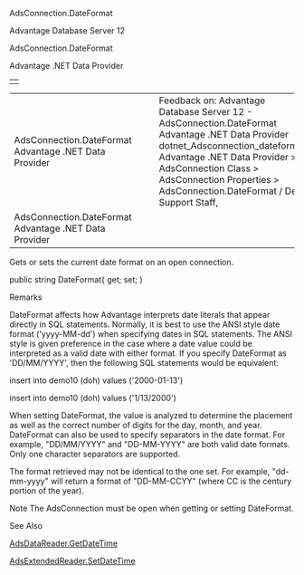 AdsConnection.DateFormat




Advantage Database Server 12  

AdsConnection.DateFormat

Advantage .NET Data Provider

|  |
| --- |
|  |

|  |  |  |  |  |
| --- | --- | --- | --- | --- |
| AdsConnection.DateFormat  Advantage .NET Data Provider |  |  | Feedback on: Advantage Database Server 12 - AdsConnection.DateFormat Advantage .NET Data Provider dotnet\_Adsconnection\_dateformat Advantage .NET Data Provider > AdsConnection Class > AdsConnection Properties > AdsConnection.DateFormat / Dear Support Staff, |  |
| AdsConnection.DateFormat  Advantage .NET Data Provider |  |  |  |  |

Gets or sets the current date format on an open connection.

public string DateFormat{ get; set; )

Remarks

DateFormat affects how Advantage interprets date literals that appear directly in SQL statements. Normally, it is best to use the ANSI style date format ('yyyy-MM-dd') when specifying dates in SQL statements. The ANSI style is given preference in the case where a date value could be interpreted as a valid date with either format. If you specify DateFormat as 'DD/MM/YYYY', then the following SQL statements would be equivalent:

insert into demo10 (doh) values ('2000-01-13')

insert into demo10 (doh) values ('1/13/2000')

When setting DateFormat, the value is analyzed to determine the placement as well as the correct number of digits for the day, month, and year. DateFormat can also be used to specify separators in the date format. For example, "DD/MM/YYYY" and "DD-MM-YYYY" are both valid date formats. Only one character separators are supported.

The format retrieved may not be identical to the one set. For example, "dd-mm-yyyy" will return a format of "DD-MM-CCYY" (where CC is the century portion of the year).

Note The AdsConnection must be open when getting or setting DateFormat.

See Also

[AdsDataReader.GetDateTime](dotnet_adsdatareader_getdatetime.htm)

[AdsExtendedReader.SetDateTime](dotnet_adsextendedreader_setdatetime.htm)